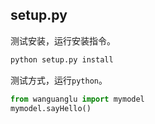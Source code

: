 ## setup.py
测试安装，运行安装指令。
```sh
python setup.py install
```
测试方式，运行`python`。
```python
from wanguanglu import mymodel
mymodel.sayHello()
